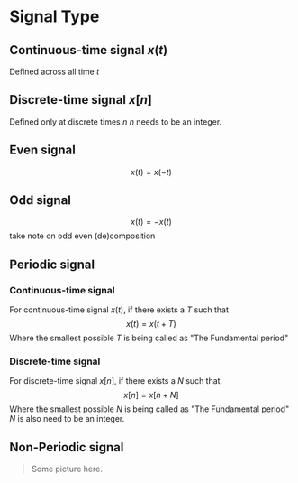 # Signal Type

## Continuous-time signal $x(t)$
Defined across all time $t$ 
## Discrete-time signal $x[n]$
Defined only at discrete times $n$
$n$ needs to be an integer.
## Even signal
$$ x(t) = x(-t) $$
## Odd signal
$$ x(t) = -x(t) $$
	take note on odd even (de)composition
## Periodic signal
### Continuous-time signal
For continuous-time signal $x(t)$, if there exists a $T$ such that
$$ x(t) = x(t+T) $$
Where the smallest possible $T$ is being called as "The Fundamental period"
### Discrete-time signal
For discrete-time signal $x[n]$, if there exists a $N$ such that
$$ x[n] = x[n+N] $$
Where the smallest possible $N$ is being called as "The Fundamental period"
$N$ is also need to be an integer.
## Non-Periodic signal

> Some picture here.
